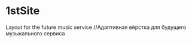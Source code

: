 # 1stSite
Layout for the future music service
//Адаптивная вёрстка для будущего музыкального сервиса 
